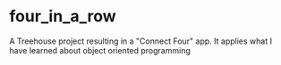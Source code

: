 # four_in_a_row
A Treehouse project resulting in a "Connect Four" app. It applies what I have learned about object oriented programming
